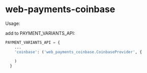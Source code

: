 web-payments-coinbase
======================

Usage:

add to PAYMENT_VARIANTS_API:

``` python
PAYMENT_VARIANTS_API = {
    ...
    'coinbase': ('web_payments_coinbase.CoinbaseProvider', {
      
    )
  }
```
